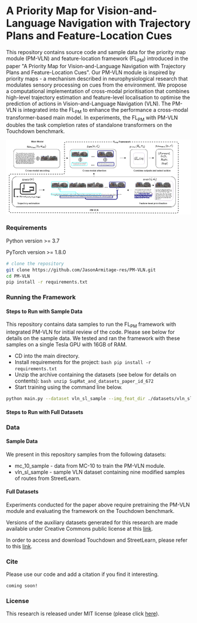 # A Priority Map for Vision-and-Language Navigation with Trajectory Plans and Feature-Location Cues

This repository contains source code and sample data for the priority map module (PM-VLN) and feature-location framework (FL<sub>PM</sub>) introduced in the paper "A Priority Map for Vision-and-Language Navigation with Trajectory Plans and Feature-Location Cues". Our PM-VLN module is inspired by priority maps - a mechanism described in neurophysiological research that modulates sensory processing on cues from the environment. We propose a computational implementation of cross-modal prioritisation that combines high-level trajectory estimation and feature-level localisation to optimise the prediction of actions in Vision-and-Language Navigation (VLN). The PM-VLN is integrated into the FL<sub>PM</sub> to enhance the performance a cross-modal transformer-based main model. In experiments, the FL<sub>PM</sub> with PM-VLN doubles the task completion rates of standalone transformers on the Touchdown benchmark.



![system](/fig_flpm_git.png)

### Requirements
Python version >= 3.7

PyTorch version >= 1.8.0

``` bash
# clone the repository
git clone https://github.com/JasonArmitage-res/PM-VLN.git
cd PM-VLN
pip install -r requirements.txt
```

### Running the Framework
#### Steps to Run with Sample Data
This repository contains data samples to run the FL<sub>PM</sub> framework with integrated PM-VLN for initial review of the code. Please see below for details on the sample data. We tested and ran the framework with these samples on a single Tesla GPU with 16GB of RAM.   

- CD into the main directory.
- Install requirements for the project: ``` bash pip install -r requirements.txt ```
- Unzip the archive containing the datasets (see below for details on contents): ``` bash unzip SupMat_and_datasets_paper_id_672 ```
- Start training using the command line below.

``` bash
python main.py --dataset vln_sl_sample --img_feat_dir ./datasets/vln_sl_sample/features/ --pt_feat_dir ./datasets/vln_sl_sample/pt_features/ --hidden_dim 256 --model vbforvln --vln_batch_size 2 --fl_batch_size 5 --max_num_epochs 1 --exp_name train_tini_new --store_ckpt_every_epoch True --fl_dir datasets/mc_10_sample --fl_dataset mc_10 --fl_feat_dir datasets/mc_10_sample/features --fl_pt_feat_dir datasets/mc_10_sample/pt_features --max_instr_len 180 --max_window_len 80 --max_t_v_len 140 > flpm_out.txt
```

#### Steps to Run with Full Datasets


### Data
#### Sample Data
We present in this repository samples from the following datasets:
  - mc_10_sample - data from MC-10 to train the PM-VLN module.
  - vln_sl_sample - sample VLN dataset containing nine modified samples of routes from StreetLearn.
#### Full Datasets
Experiments conducted for the paper above require pretraining the PM-VLN module and evaluating the framework on the Touchdown benchmark.

Versions of the auxiliary datasets generated for this research are made available under Creative Commons public license at this [link](https://sites.google.com/view/streetlearn/touchdown).

In order to access and download Touchdown and StreetLearn, please refer to this [link](https://sites.google.com/view/streetlearn/touchdown).

### Cite
Please use our code and add a citation if you find it interesting.

``` bash
coming soon!
```

### License
This research is released under MIT license (please click [here](https://github.com/JasonArmitage-res/PM-VLN/blob/main/LICENSE)).
